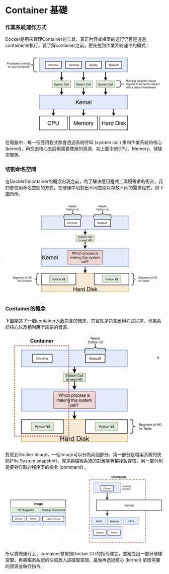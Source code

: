 # Container 基礎

### 作業系統運作方式

Docker是用來管理Container的工具，真正內容或檔案的運行仍舊是透過container來執行，要了解container之前，要先提到作業系統運作的模式：

![credit to: Stephen Grider](../.gitbook/assets/jie-tu-20200825-shang-wu-11.13.23.png)

在電腦中，每一個應用程式都會透過系統呼叫 \(system call\) 來和作業系統的核心 \(kernel\)，再交由核心去調用需要使用的資源，如上圖中的CPU、Memory、硬碟空間等。

### 切割命名空間

在Docker和container的概念出現之前，為了解決應用程式上環境需求的衝突，我們會使用命名空間的方式，在硬碟中切割出不同空間以存放不同的需求程式，如下圖所示。

![credit to: Stephen Grider](../.gitbook/assets/jie-tu-20200825-shang-wu-11.52.29.png)

### Container的概念

下圖闡述了一個container大致包含的概念，其實就是包含應用程式程序、作業系統核心以及相對應所需要的資源。

![credit to: Stephen Grider](../.gitbook/assets/jie-tu-20200825-shang-wu-11.57.02.png)

對應到Docker Image，一個Image可以分為兩個部分，第一部分是檔案系統的快照\(File System snapshot\)，就是將檔案系統的對應等等都複製存取，另一部分則是要對存取的程序下的指令 \(command\) 。

![credit to: Stephen Grider](../.gitbook/assets/jie-tu-20200825-shang-wu-11.58.29.png)

所以實際運行上，container會按照Docker CLI的指令建立，並獨立出一部分硬碟空間，再將檔案系統的快照放入該硬碟空間，最後再透過核心 \(kernel\) 拿取需要的資源並執行指令。

